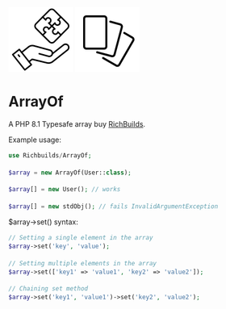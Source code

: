 ![RichBuilds.com Components](/src/richbuilds_logo.png)
![ArrayOf Logo](/src/array_of_logo.png)

# ArrayOf

A PHP 8.1 Typesafe array buy [RichBuilds](https://www.richbuilds.com).

Example usage:

```php
use Richbuilds/ArrayOf;

$array = new ArrayOf(User::class);

$array[] = new User(); // works

$array[] = new stdObj(); // fails InvalidArgumentException
```
$array->set() syntax:
```php
// Setting a single element in the array
$array->set('key', 'value');

// Setting multiple elements in the array
$array->set(['key1' => 'value1', 'key2' => 'value2']);

// Chaining set method
$array->set('key1', 'value1')->set('key2', 'value2');
```